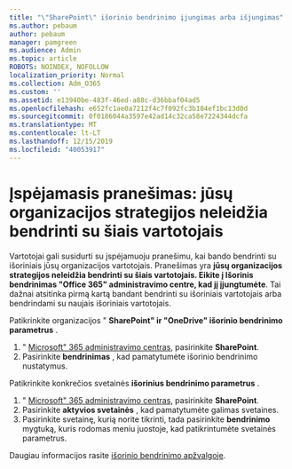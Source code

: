 ```yaml
---
title: "\"SharePoint\" išorinio bendrinimo įjungimas arba išjungimas"
ms.author: pebaum
author: pebaum
manager: pamgreen
ms.audience: Admin
ms.topic: article
ROBOTS: NOINDEX, NOFOLLOW
localization_priority: Normal
ms.collection: Adm_O365
ms.custom: ''
ms.assetid: e13940be-483f-46ed-a88c-d36bbaf04ad5
ms.openlocfilehash: e652fc1ae0a7212f4c7f092fc3b184ef1bc13d0d
ms.sourcegitcommit: 0f0186044a3597e42ad14c32ca58e7224344dcfa
ms.translationtype: MT
ms.contentlocale: lt-LT
ms.lasthandoff: 12/15/2019
ms.locfileid: "40053917"
---
```

# <a name="warning-message-your-organizations-policies-dont-allow-you-to-share-with-these-users"></a>Įspėjamasis pranešimas: jūsų organizacijos strategijos neleidžia bendrinti su šiais vartotojais

Vartotojai gali susidurti su įspėjamuoju pranešimu, kai bando bendrinti su išoriniais jūsų organizacijos vartotojais. Pranešimas yra **jūsų organizacijos strategijos neleidžia bendrinti su šiais vartotojais. Eikite į Išorinis bendrinimas "Office 365" administravimo centre, kad jį įjungtumėte**. Tai dažnai atsitinka pirmą kartą bandant bendrinti su išoriniais vartotojais arba bendrindami su naujais išoriniais vartotojais.

Patikrinkite organizacijos " **SharePoint" ir "OneDrive" išorinio bendrinimo parametrus** .

1. " [Microsoft" 365 administravimo centras](https://admin.microsoft.com/AdminPortal/Home#/homepage">https://admin.microsoft.com/), pasirinkite **SharePoint**.
3. Pasirinkite **bendrinimas** , kad pamatytumėte išorinio bendrinimo nustatymus.

Patikrinkite konkrečios svetainės **išorinius bendrinimo parametrus** .

1. " [Microsoft" 365 administravimo centras](https://admin.microsoft.com/AdminPortal/Home#/homepage">https://admin.microsoft.com/), pasirinkite **SharePoint**.
2. Pasirinkite **aktyvios svetainės** , kad pamatytumėte galimas svetaines.
3. Pasirinkite svetainę, kurią norite tikrinti, tada pasirinkite **bendrinimo** mygtuką, kuris rodomas meniu juostoje, kad patikrintumėte svetainės parametrus.

Daugiau informacijos rasite [išorinio bendrinimo apžvalgoje](https://docs.microsoft.com/sharepoint/external-sharing-overview).